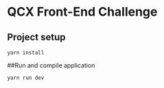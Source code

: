 # QCX Front-End Challenge

## Project setup

```
yarn install
```

##Run and compile application

```
yarn run dev
```
